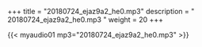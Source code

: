 +++
title = "20180724_ejaz9a2_he0.mp3"
description = " 20180724_ejaz9a2_he0.mp3 "
weight = 20
+++

{{< myaudio01 mp3="20180724_ejaz9a2_he0.mp3" >}}


